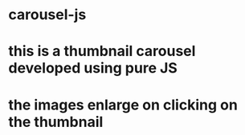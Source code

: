 # carousel-js

# this is  a thumbnail carousel developed using pure JS 

# the images enlarge on clicking on the thumbnail